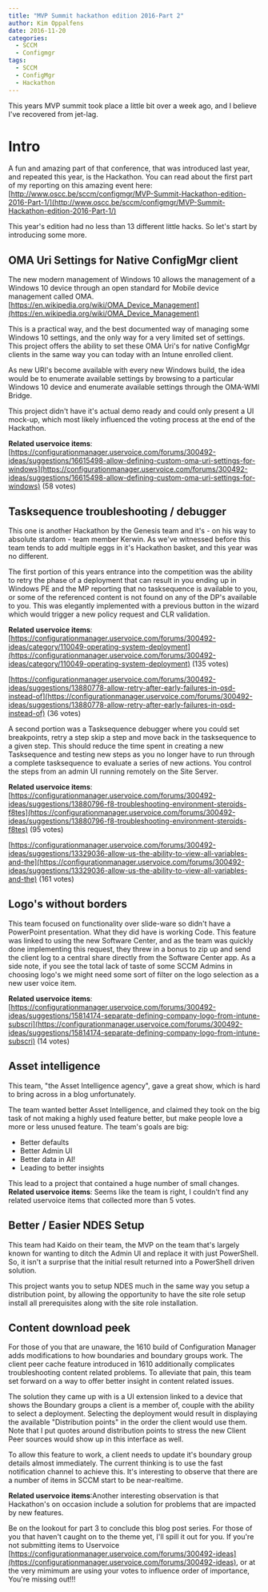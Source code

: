 ```yaml
---
title: "MVP Summit hackathon edition 2016-Part 2"
author: Kim Oppalfens
date: 2016-11-20
categories:
  - SCCM
  - Configmgr
tags:
  - SCCM
  - ConfigMgr
  - Hackathon
---
```


This years MVP summit took place a little bit over a week ago, and I believe I've recovered from jet-lag.

# Intro #
A fun and amazing part of that conference, that was introduced last year, and repeated this year, is the Hackathon. You can read about the first part of my reporting on this amazing event here: [http://www.oscc.be/sccm/configmgr/MVP-Summit-Hackathon-edition-2016-Part-1/](http://www.oscc.be/sccm/configmgr/MVP-Summit-Hackathon-edition-2016-Part-1/)

This year's edition had no less than 13 different little hacks. So let's start by introducing some more.

## OMA Uri Settings for Native ConfigMgr client ##
The new modern management of Windows 10 allows the management of a Windows 10 device through an open standard for Mobile device management called OMA. [https://en.wikipedia.org/wiki/OMA_Device_Management](https://en.wikipedia.org/wiki/OMA_Device_Management) 

This is a practical way, and the best documented way of managing some Windows 10 settings, and the only way for a very limited set of settings. This project offers the ability to set these OMA Uri's for native ConfigMgr clients in the same way you can today with an Intune enrolled client.

As new URI's become available with every new Windows build, the idea would be to enumerate available settings by browsing to a particular Windows 10 device and enumerate available settings through the OMA-WMI Bridge.

This project didn't have it's actual demo ready and could only present a UI mock-up, which most likely influenced the voting process at the end of the Hackathon.

**Related uservoice items**: 
[https://configurationmanager.uservoice.com/forums/300492-ideas/suggestions/16615498-allow-defining-custom-oma-uri-settings-for-windows](https://configurationmanager.uservoice.com/forums/300492-ideas/suggestions/16615498-allow-defining-custom-oma-uri-settings-for-windows) (58 votes)

## Tasksequence troubleshooting / debugger ##
This one is another Hackathon by the Genesis team and it's - on his way to absolute stardom - team member Kerwin. As we've witnessed before this team tends to add multiple eggs in it's Hackathon basket, and this year was no different.

The first portion of this years entrance into the competition was the ability to retry the phase of a deployment that can result in you ending up in Windows PE and the MP reporting that no tasksequence is available to you, or some of the referenced content is not found on any of the DP's available to you. This was elegantly implemented with a previous button in the wizard which would trigger a new policy request and CLR validation.

**Related uservoice items**:
[https://configurationmanager.uservoice.com/forums/300492-ideas/category/110049-operating-system-deployment](https://configurationmanager.uservoice.com/forums/300492-ideas/category/110049-operating-system-deployment) (135 votes)

[https://configurationmanager.uservoice.com/forums/300492-ideas/suggestions/13880778-allow-retry-after-early-failures-in-osd-instead-of](https://configurationmanager.uservoice.com/forums/300492-ideas/suggestions/13880778-allow-retry-after-early-failures-in-osd-instead-of) (36 votes)

A second portion was a Tasksequence debugger where you could set breakpoints, retry a step skip a step and move back in the tasksequence to a given step. This should reduce the time spent in creating a new Tasksequence and testing new steps as you no longer have to run through a complete tasksequence to evaluate a series of new actions. You control the steps from an admin UI running remotely on the Site Server.

**Related uservoice items**:
[https://configurationmanager.uservoice.com/forums/300492-ideas/suggestions/13880796-f8-troubleshooting-environment-steroids-f8tes](https://configurationmanager.uservoice.com/forums/300492-ideas/suggestions/13880796-f8-troubleshooting-environment-steroids-f8tes) (95 votes)

[https://configurationmanager.uservoice.com/forums/300492-ideas/suggestions/13329036-allow-us-the-ability-to-view-all-variables-and-the](https://configurationmanager.uservoice.com/forums/300492-ideas/suggestions/13329036-allow-us-the-ability-to-view-all-variables-and-the)
 (161 votes)

## Logo's without borders ##
This team focused on functionality over slide-ware so didn't have a PowerPoint presentation. What they did have is working Code. This feature was linked to using the new Software Center, and as the team was quickly done implementing this request, they threw in a bonus to zip up and send the client log to a central share directly from the Software Center app.
As a side note, if you see the total lack of taste of some SCCM Admins in choosing logo's we might need some sort of filter on the logo selection as a new user voice item. 

**Related uservoice items**:
[https://configurationmanager.uservoice.com/forums/300492-ideas/suggestions/15814174-separate-defining-company-logo-from-intune-subscri](https://configurationmanager.uservoice.com/forums/300492-ideas/suggestions/15814174-separate-defining-company-logo-from-intune-subscri) (14 votes)

## Asset intelligence ##
This team, "the Asset Intelligence agency", gave a great show, which is hard to bring across in a blog unfortunately.

The team wanted better Asset Intelligence, and claimed they took on the big task of not making a highly used feature better, but make people love a more or less unused feature.
The team's goals are big:
- Better defaults
- Better Admin UI
- Better data in AI!
- Leading to better insights

This lead to a project that contained a huge number of small changes.
**Related uservoice items**: Seems like the team is right, I couldn't find any related uservoice items that collected more than 5 votes.

## Better / Easier NDES Setup ##
This team had Kaido on their team, the MVP on the team that's largely known for wanting to ditch the Admin UI and replace it with just PowerShell. So, it isn't a surprise that the initial result returned into a PowerShell driven solution.

This project wants you to setup NDES much in the same way you setup a distribution point, by allowing the opportunity to have the site role setup install all prerequisites along with the site role installation. 

## Content download peek ##
For those of you that are unaware, the 1610 build of Configuration Manager adds modifications to how boundaries and boundary groups work. The client peer cache feature introduced in 1610 additionally complicates troubleshooting content related problems. To alleviate that pain, this team set forward on a way to offer better insight in content related issues.

The solution they came up with is a UI extension linked to a device that shows the Boundary groups a client is a member of, couple with the ability to select a deployment. Selecting the deployment would result in displaying the available "Distribution points" in the order the client would use them. Note that I put quotes around distribution points to stress the new Client Peer sources would show up in this interface as well.

To allow this feature to work, a client needs to update it's boundary group details almost immediately. The current thinking is to use the fast notification channel to achieve this. It's interesting to observe that there are a number of items in SCCM start to be near-realtime.

**Related uservoice items**:Another interesting observation is that Hackathon's on occasion include a solution for problems that are impacted by new features.

Be on the lookout for part 3 to conclude this blog post series. 
For those of you that haven't caught on to the theme yet, I'll spill it out for you.
If you're not submitting items to Uservoice [https://configurationmanager.uservoice.com/forums/300492-ideas](https://configurationmanager.uservoice.com/forums/300492-ideas), or at the very mimimum are using your votes to influence order of importance,
You're missing out!!!
 
 